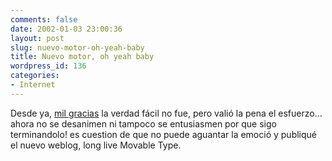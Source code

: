 ```yaml
---
comments: false
date: 2002-01-03 23:00:36
layout: post
slug: nuevo-motor-oh-yeah-baby
title: Nuevo motor, oh yeah baby
wordpress_id: 136
categories:
- Internet
---
```


Desde ya, [mil gracias](http://www.korochi.com.ar) la verdad fácil no fue, pero valió la pena el esfuerzo… ahora no se desanimen ni tampoco se entusiasmen por que sigo terminandolo! es cuestion de que no puede aguantar la emoció y publiqué el nuevo weblog, long live Movable Type.




 
